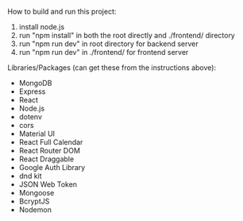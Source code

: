 How to build and run this project:
1. install node.js  
2. run "npm install" in both the root directly and ./frontend/ directory  
3. run "npm run dev" in root directory for backend server
4. run "npm run dev" in ./frontend/ for frontend server

Libraries/Packages (can get these from the instructions above):  
- MongoDB  
- Express  
- React  
- Node.js  
- dotenv  
- cors
- Material UI  
- React Full Calendar  
- React Router DOM
- React Draggable
- Google Auth Library
- dnd kit
- JSON Web Token
- Mongoose
- BcryptJS
- Nodemon

